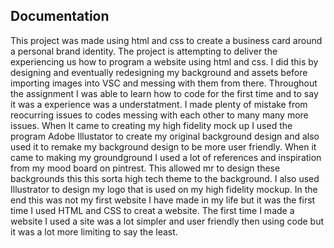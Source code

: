 ## Documentation

This project was made using html and css to create a business card around a personal brand identity. The project is attempting to deliver the experiencing us how to program a website using html and css. I did this by designing and eventually redesigning my background and assets before importing images into VSC and messing with them from there.
Throughout the assignment I was able to learn how to code for the first time and to say it was a experience was a understatment. I made plenty of mistake from reocurring issues to codes messing with each other to many many more issues.
When It came to creating my high fidelity mock up I used the program Adobe Illustator to create my original background design and also used it to remake my background design to be more user friendly. When it came to making my groundground I used a lot of references and inspiration from my mood board on pintrest. This allowed mr to design these backgrounds this this sorta high tech theme to the background. I also used Illustrator to design my logo that is used on my high fidelity mockup.
In the end this was not my first website I have made in my life but it was the first time I used HTML and CSS to creat a website. The first time I made a website I used a site was a lot simpler and user friendly then using code but it was a lot more limiting to say the least.